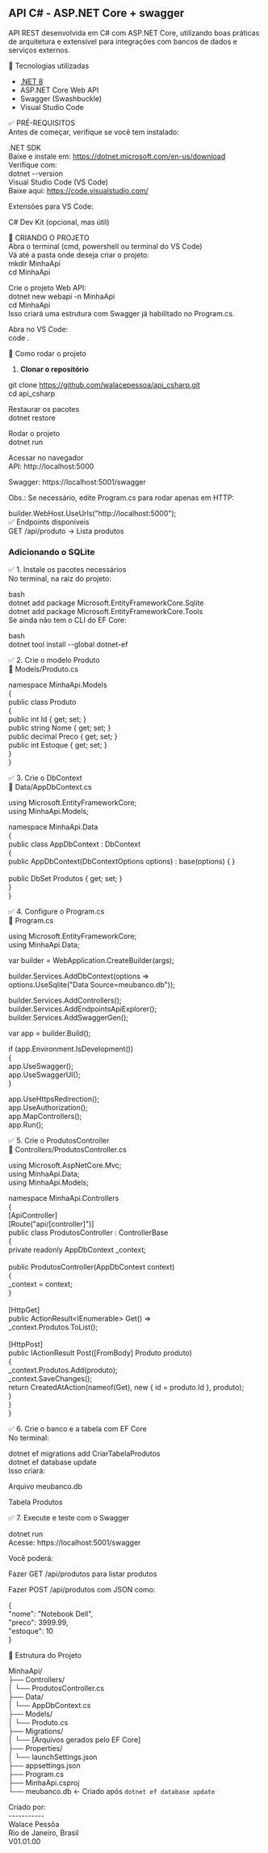 API C# - ASP.NET Core + swagger
-------------------------------
API REST desenvolvida em C# com ASP.NET Core, utilizando boas práticas de arquitetura e extensível para integrações com bancos de dados e serviços externos.
<p>
🚀 Tecnologias utilizadas<br/>

- [.NET 8](https://dotnet.microsoft.com/en-us/download)<br/>
- ASP.NET Core Web API<br/>
- Swagger (Swashbuckle)<br/>
- Visual Studio Code<br/>
</p>
<p>
✅ PRÉ-REQUISITOS<br/>
Antes de começar, verifique se você tem instalado:<br/>

.NET SDK<br/>
Baixe e instale em: https://dotnet.microsoft.com/en-us/download<br/>
Verifique com:<br/>
dotnet --version<br/>
Visual Studio Code (VS Code)<br/>
Baixe aqui: https://code.visualstudio.com/<br/>

Extensões para VS Code:<br/>

C# Dev Kit (opcional, mas útil)<br/>
</p>
<p>
🚀 CRIANDO O PROJETO<br/>
Abra o terminal (cmd, powershell ou terminal do VS Code)<br/>
Vá até a pasta onde deseja criar o projeto:<br/>
mkdir MinhaApi<br/>
cd MinhaApi<br/>

Crie o projeto Web API:<br/>
dotnet new webapi -n MinhaApi<br/>
cd MinhaApi<br/>
Isso criará uma estrutura com Swagger já habilitado no Program.cs.<br/>

Abra no VS Code:<br/>
code .<br/>
</p>
<p>
🔧 Como rodar o projeto<br/>

1. **Clonar o repositório**<br/>

git clone https://github.com/walacepessoa/api_csharp.git<br/>
cd api_csharp<br/>

Restaurar os pacotes<br/>
dotnet restore<br/>

Rodar o projeto<br/>
dotnet run<br/>

Acessar no navegador<br/>
API: http://localhost:5000<br/>

Swagger: https://localhost:5001/swagger<br/>

Obs.: Se necessário, edite Program.cs para rodar apenas em HTTP:<br/>

builder.WebHost.UseUrls("http://localhost:5000");<br/>
✅ Endpoints disponíveis<br/>
GET /api/produto → Lista produtos<br/>
</p>

### Adicionando o SQLite
<p>
✅ 1. Instale os pacotes necessários<br/>
No terminal, na raiz do projeto:<br/>

bash<br/>
dotnet add package Microsoft.EntityFrameworkCore.Sqlite<br/>
dotnet add package Microsoft.EntityFrameworkCore.Tools<br/>
Se ainda não tem o CLI do EF Core:<br/>

bash<br/>
dotnet tool install --global dotnet-ef<br/>
</p>
<p>
✅ 2. Crie o modelo Produto<br/>
📁 Models/Produto.cs<br/>

namespace MinhaApi.Models<br/>
{<br/>
    public class Produto<br/>
    {<br/>
        public int Id { get; set; }<br/>
        public string Nome { get; set; }<br/>
        public decimal Preco { get; set; }<br/>
        public int Estoque { get; set; }<br/>
    }<br/>
}<br/>
</p>
<p>
✅ 3. Crie o DbContext<br/>
📁 Data/AppDbContext.cs<br/>

using Microsoft.EntityFrameworkCore;<br/>
using MinhaApi.Models;<br/>

namespace MinhaApi.Data<br/>
{<br/>
    public class AppDbContext : DbContext<br/>
    {<br/>
        public AppDbContext(DbContextOptions<AppDbContext> options)
            : base(options) { }<br/>
<br/>
        public DbSet<Produto> Produtos { get; set; }<br/>
    }<br/>
}<br/>
</p>
<p>
✅ 4. Configure o Program.cs<br/>
📄 Program.cs<br/>

using Microsoft.EntityFrameworkCore;<br/>
using MinhaApi.Data;<br/>

var builder = WebApplication.CreateBuilder(args);<br/>

builder.Services.AddDbContext<AppDbContext>(options =><br/>
    options.UseSqlite("Data Source=meubanco.db"));<br/>

builder.Services.AddControllers();<br/>
builder.Services.AddEndpointsApiExplorer();<br/>
builder.Services.AddSwaggerGen();<br/>

var app = builder.Build();<br/>

if (app.Environment.IsDevelopment())<br/>
{<br/>
    app.UseSwagger();<br/>
    app.UseSwaggerUI();<br/>
}<br/>

app.UseHttpsRedirection();<br/>
app.UseAuthorization();<br/>
app.MapControllers();<br/>
app.Run();<br/>
</p>
<p>
✅ 5. Crie o ProdutosController<br/>
📁 Controllers/ProdutosController.cs<br/>

using Microsoft.AspNetCore.Mvc;<br/>
using MinhaApi.Data;<br/>
using MinhaApi.Models;<br/>

namespace MinhaApi.Controllers<br/>
{<br/>
    [ApiController]<br/>
    [Route("api/[controller]")]<br/>
    public class ProdutosController : ControllerBase<br/>
    {<br/>
        private readonly AppDbContext _context;<br/>
<br/>
        public ProdutosController(AppDbContext context)<br/>
        {<br/>
            _context = context;<br/>
        }<br/>
<br/>
        [HttpGet]<br/>
        public ActionResult<IEnumerable<Produto>> Get() =><br/>
            _context.Produtos.ToList();<br/>
<br/>
        [HttpPost]<br/>
        public IActionResult Post([FromBody] Produto produto)<br/>
        {<br/>
            _context.Produtos.Add(produto);<br/>
            _context.SaveChanges();<br/>
            return CreatedAtAction(nameof(Get), new { id = produto.Id }, produto);<br/>
        }<br/>
    }<br/>
}<br/>
</p>
<p>
✅ 6. Crie o banco e a tabela com EF Core<br/>
No terminal:<br/>

dotnet ef migrations add CriarTabelaProdutos<br/>
dotnet ef database update<br/>
Isso criará:<br/>

Arquivo meubanco.db<br/>

Tabela Produtos<br/>
</p>
<p>
✅ 7. Execute e teste com o Swagger<br/>

dotnet run<br/>
Acesse: https://localhost:5001/swagger<br/>

Você poderá:<br/>

Fazer GET /api/produtos para listar produtos<br/>

Fazer POST /api/produtos com JSON como:<br/>

{<br/>
  "nome": "Notebook Dell",<br/>
  "preco": 3999.99,<br/>
  "estoque": 10<br/>
}<br/>
</p>
<p>
📁 Estrutura do Projeto<br/>

MinhaApi/<br/>
├── Controllers/<br/>
│   └── ProdutosController.cs<br/>
├── Data/<br/>
│   └── AppDbContext.cs<br/>
├── Models/<br/>
│   └── Produto.cs<br/>
├── Migrations/<br/>
│   └── [Arquivos gerados pelo EF Core]<br/>
├── Properties/<br/>
│   └── launchSettings.json<br/>
├── appsettings.json<br/>
├── Program.cs<br/>
├── MinhaApi.csproj<br/>
└── meubanco.db  ← Criado após `dotnet ef database update`<br/>
</p>

Criado por:<br/>
-----------<br/>
Walace Pessôa<br/>
Rio de Janeiro, Brasil<br/>
V01.01.00
